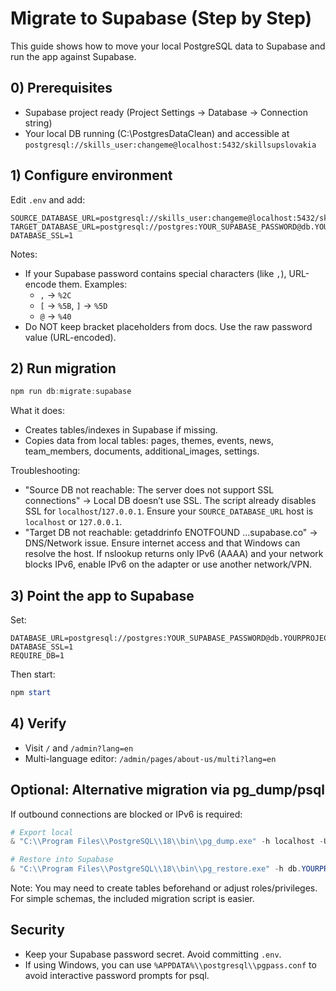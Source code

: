 # Migrate to Supabase (Step by Step)

This guide shows how to move your local PostgreSQL data to Supabase and run the app against Supabase.

## 0) Prerequisites
- Supabase project ready (Project Settings → Database → Connection string)
- Your local DB running (C:\PostgresDataClean) and accessible at `postgresql://skills_user:changeme@localhost:5432/skillsupslovakia`

## 1) Configure environment
Edit `.env` and add:
```
SOURCE_DATABASE_URL=postgresql://skills_user:changeme@localhost:5432/skillsupslovakia
TARGET_DATABASE_URL=postgresql://postgres:YOUR_SUPABASE_PASSWORD@db.YOURPROJECT.supabase.co:5432/postgres
DATABASE_SSL=1
```
Notes:
- If your Supabase password contains special characters (like `,`), URL-encode them. Examples:
  - `,` → `%2C`
  - `[` → `%5B`, `]` → `%5D`
  - `@` → `%40`
- Do NOT keep bracket placeholders from docs. Use the raw password value (URL-encoded).

## 2) Run migration
```powershell
npm run db:migrate:supabase
```
What it does:
- Creates tables/indexes in Supabase if missing.
- Copies data from local tables: pages, themes, events, news, team_members, documents, additional_images, settings.

Troubleshooting:
- "Source DB not reachable: The server does not support SSL connections" → Local DB doesn’t use SSL. The script already disables SSL for `localhost`/`127.0.0.1`. Ensure your `SOURCE_DATABASE_URL` host is `localhost` or `127.0.0.1`.
- "Target DB not reachable: getaddrinfo ENOTFOUND ...supabase.co" → DNS/Network issue. Ensure internet access and that Windows can resolve the host. If nslookup returns only IPv6 (AAAA) and your network blocks IPv6, enable IPv6 on the adapter or use another network/VPN.

## 3) Point the app to Supabase
Set:
```
DATABASE_URL=postgresql://postgres:YOUR_SUPABASE_PASSWORD@db.YOURPROJECT.supabase.co:5432/postgres
DATABASE_SSL=1
REQUIRE_DB=1
```
Then start:
```powershell
npm start
```

## 4) Verify
- Visit `/` and `/admin?lang=en`
- Multi-language editor: `/admin/pages/about-us/multi?lang=en`

## Optional: Alternative migration via pg_dump/psql
If outbound connections are blocked or IPv6 is required:
```powershell
# Export local
& "C:\\Program Files\\PostgreSQL\\18\\bin\\pg_dump.exe" -h localhost -U skills_user -d skillsupslovakia -F c -f dump_local.backup

# Restore into Supabase
& "C:\\Program Files\\PostgreSQL\\18\\bin\\pg_restore.exe" -h db.YOURPROJECT.supabase.co -U postgres -d postgres -c dump_local.backup
```
Note: You may need to create tables beforehand or adjust roles/privileges. For simple schemas, the included migration script is easier.

## Security
- Keep your Supabase password secret. Avoid committing `.env`.
- If using Windows, you can use `%APPDATA%\\postgresql\\pgpass.conf` to avoid interactive password prompts for psql.
